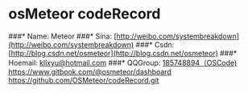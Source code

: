 # osMeteor codeRecord
###* Name: Meteor
###* Sina: [http://weibo.com/systembreakdown](http://weibo.com/systembreakdown)
###* Csdn: [http://blog.csdn.net/osmeteor](http://blog.csdn.net/osmeteor)
###* Hoemail: [ kllxyu@hotmail.com](http://kllxyu@hotmail.com)
###* QQGroup: [ 185748894（OSCode)](http://shang.qq.com/wpa/qunwpa?idkey=faca57c4353f9a342e96bdbd82157af24aa5f0b8948a6509a9e36a6da8204a73)
https://www.gitbook.com/@osmeteor/dashboard
https://github.com/OSMeteor/codeRecord.git
